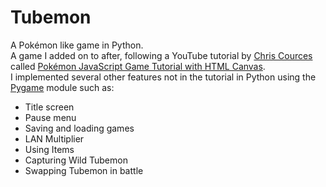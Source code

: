 # Tubemon
A Pokémon like game in Python.  
A game I added on to after, following a YouTube tutorial by [Chris Cources](https://www.youtube.com/@ChrisCourses) called [Pokémon JavaScript Game Tutorial with HTML Canvas](https://www.youtube.com/watch?v=yP5DKzriqXA&ab_channel=ChrisCourses).  
I implemented several other features not in the tutorial in Python using the [Pygame](https://www.pygame.org/news) module such as:
- Title screen
- Pause menu
- Saving and loading games
- LAN Multiplier
- Using Items
- Capturing Wild Tubemon
- Swapping Tubemon in battle
